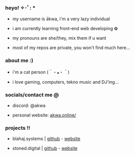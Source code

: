 ### heyo! ✧･ﾟ: * 

- my username is ākwa, i'm a very lazy individual

- i am currently learning front-end web developing ✿

- my pronouns are she/they, mix them if u want 

- most of my repos are private, you won't find much here...



### about me :)

- i'm a cat person (＾・ﻌ・＾)

- i love gaming, computers, tekno music and DJ'ing...



### socials/contact me @

- discord: @akwa

- personal website: [akwa.online/](https://akwa.online)



### projects !!

- blahaj.systems | [github](https://github.com/BlahajSystems) - [website](https://blahaj.systems)

- stoned.digital | [github](https://github.com/StonedDigital) - [website](https://stoned.digital)
